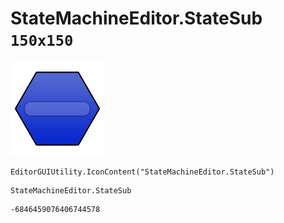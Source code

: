 # StateMachineEditor.StateSub `150x150`
<img src="/img/StateMachineEditor.StateSub.png" width=150 height=150>

``` CSharp
EditorGUIUtility.IconContent("StateMachineEditor.StateSub")
```
```
StateMachineEditor.StateSub
```
```
-6846459076406744578
```
